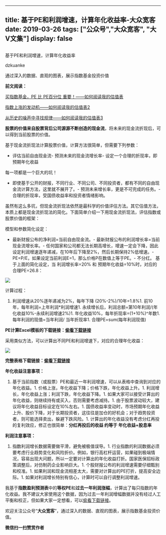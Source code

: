 
---
title:   基于PE和利润增速，计算年化收益率-大众宽客
date: 2019-03-26
tags: ["公众号","大众宽客", "大V文集"]
display: false
---


## 



基于PE和利润增速，计算年化收益率




dzkuanke




通过深入的数据、直观的图表，展示指数基金投资价值


**前文阅读：**

[买指数基金，PE 比 PE百分位 重要！——如何阅读我的估值表](http://mp.weixin.qq.com/s?__biz=MzAwMTc1MDcwNw==&amp;mid=2648274046&amp;idx=1&amp;sn=c5b3ae458221b68cb9aa22a86f8761fd&amp;chksm=82f937a2b58ebeb48e87dafe80761eb9e34b9bd43846075bf41a5542ba98e1437c4c83989fab&amp;scene=21#wechat_redirect)

[指数上涨的发动机——如何阅读我的估值表2](http://mp.weixin.qq.com/s?__biz=MzAwMTc1MDcwNw==&amp;mid=2648274089&amp;idx=1&amp;sn=65aa9059d4b86b861476521b1d9ad3a9&amp;chksm=82f93775b58ebe63c296c5b83a84eb6fa758ca732fb6c6c9e814293719ad911a8b74d09690af&amp;scene=21#wechat_redirect)

[从历史的噪声中寻找规律——如何阅读我的估值表3](http://mp.weixin.qq.com/s?__biz=MzAwMTc1MDcwNw==&amp;mid=2648274090&amp;idx=1&amp;sn=282666d9d832052ac6230685fa2f36aa&amp;chksm=82f93776b58ebe60e7d4675b37deaf3b4fe5fb6bfcf0ab65004aa5983e12dbeaa8418fb098e1&amp;scene=21#wechat_redirect)



**股票的价值来自股票背后公司源源不断创造的现金流**，将未来的现金流折现后，可以得到当前股票的价值。



基于现金流折现法计算股票价值，计算方法很简单，但需要下列参数：
- 评估当前自由现金流- 预测未来的现金流增长率- 设定一个合理的折现率，即预期年化收益


每一项都是一个巨大的坑！
- 即使基于公开的财报，不同行业、不同公司、不同投资者，都有不同的自由现金流计算方法，这里就不展开了。- 预测未来增长率，更是不可完成的任务。- 合理的折现率，受国债收益率和投资者情绪影响。


虽然有这么多坑，但现金流折现法依然是最科学的价值评估方法。其它估值方法，本质上都是现金流折现法的简化。下面简单介绍一下用现金流折现法，评估指数或股票价值的框架：



模型和参数简化设定：
- 最新财报公布的净利润=当前自由现金流。- 最新财报公布的利润增长率=当前现金流增长率。- 任何国家和公司都无法长期高增长，增速一定会下降，因此设定利润增速逐年递减，在10年后下降至2%，然后长期保持2%低增速。- PE=P/E，如果设定当前利润E=1，那么价格P在数值上等于PE。- 不分红。
基于上面的简化设定，当 利润增长率=20% 和 预期年化收益=10%时，对应的合理PE=26.8：

<img class="rich_pages" data-copyright="0" data-ratio="1.0165016501650166" data-s="300,640" src="https://mmbiz.qpic.cn/mmbiz_png/PKw3FQPmhIgicXmQyh6QGR5fUOb5qVWTiaJn31A7LvTcZHDBRTe1tgzqlcuAdqAbnXp8g1hEKVMse8icKbZROTgZA/640?wx_fmt=png" data-type="png" data-w="606" style=""/>

计算过程：
1. 利润增速从20%逐年递减为2%，每年下降 (20%-2%)/10年=1.8%1. 前10年，每年利润=上年利润*利润增速1. 永续增长后，利润总额=第10年利润/(年化收益10%-永续利润增速2%)1. 年化收益10%，每年折现率=(1+10%)^年数1. 每年利润的现值=当年利润/ 当年折现率1. 合理PE=sum(每年利润现值)


**PE计算Excel模板的下载链接：**[**偷看下载链接**]()





采用类似方法，可以计算出不同PE和利润增速下，对应的合理年化收益：

<img class="rich_pages" data-copyright="0" data-ratio="0.582010582010582" data-s="300,640" src="https://mmbiz.qpic.cn/mmbiz_png/PKw3FQPmhIgicXmQyh6QGR5fUOb5qVWTia3DkX0SR1ngibicQnGxic28DlOVpn6WvjNg2eXH9JoIRWvrNJibsvd5wic9A/640?wx_fmt=png" data-type="png" data-w="756" style=""/>

**完整表格下载链接：**[**偷看下载链接**]()



**年化收益注意事项：**
1. 基于当前指数（或股票）PE和最近一年利润增速，可以从表格中查询到对应的年化收益。1. 价格上涨，年化收益下降；价格下跌，年化收益上升。1. 利润增长，年化收益上涨；利润下跌，年化收益下降。1. 如果大家可以接受计算出的年化收益，则继续持有或买入，否则需要考虑减持。1. 由于股票波动较大，建议将年化收益目标设定在10%左右。1. 国债收益率变动时，市场预期年化收益上升、股价下降，对于长期投资者，这往往是加仓的好机会；对于趋势投资者，则可能选择卖出，躲避下跌风险。1. 计算出的年化收益没有考虑分红再投的复利效应，修正也很简单：**分红再投后的收益 约等于 年化收益+股息率**


**利润注意事项：**
1. 指数利润增长数据需要做平滑，避免被极值误导。1. 行业指数的利润数据必须要考虑行业趋势变化和风险折价。例如，银行高杠杆运营，如果碰到极端情况，容易出现大问题，所以一定要对计算出的年化收益打折。国家医保招标政策调整后，对仿制药企业影响巨大。1. 个股财报公布的利润增速需要仔细甄别和校准。1. 如果利润和现金流相差太大，需要对计算出的PE打折，提高安全边际。1. 如果对利润增长特别有信心，计算时可以自行调整利润增速。


我基于**指数盈利预测表**中的**等权PE**和**过去一年利润涨幅**，计算出了每只指数的年化收益。我不建议大家使用这个数据，因为过去一年利润增幅数据并没有经过人工平衡和校正，但如果大家一定想看，可以[偷看下载链接]()。





欢迎关注公众号“**大众宽客**”，通过深入的数据、直观的图表，展示指数基金投资价值。


**微信扫一扫赞赏作者**













